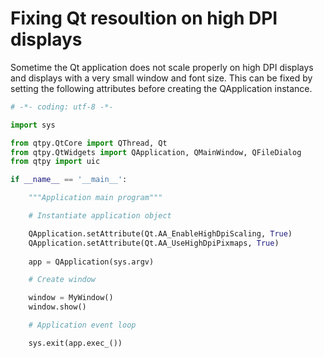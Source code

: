# Fixing Qt resoultion on high DPI displays

Sometime the Qt application does not scale properly on high DPI displays and displays with a very small window and font size. This can be fixed by setting the following attributes before creating the QApplication instance.


```python
# -*- coding: utf-8 -*-

import sys

from qtpy.QtCore import QThread, Qt
from qtpy.QtWidgets import QApplication, QMainWindow, QFileDialog
from qtpy import uic

if __name__ == '__main__':

    """Application main program"""

    # Instantiate application object

    QApplication.setAttribute(Qt.AA_EnableHighDpiScaling, True)
    QApplication.setAttribute(Qt.AA_UseHighDpiPixmaps, True)
    
    app = QApplication(sys.argv)

    # Create window

    window = MyWindow()
    window.show()

    # Application event loop

    sys.exit(app.exec_())
```

